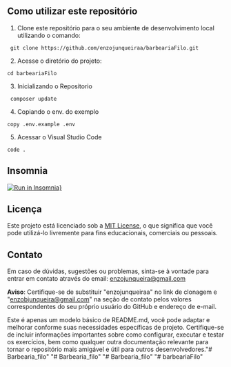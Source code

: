 ## Como utilizar este repositório

1. Clone este repositório para o seu ambiente de desenvolvimento local utilizando o comando:
```
 git clone https://github.com/enzojunqueiraa/barbeariaFilo.git
```
2. Acesse o diretório do projeto:
```
cd barbeariaFilo
```
3. Inicializando o Repositorio
```
 composer update

```
4. Copiando o env. do exemplo
```
copy .env.example .env
```

5. Acessar o Visual Studio Code
```
code .
```

## Insomnia
[![Run in Insomnia}](https://insomnia.rest/images/run.svg)](https://insomnia.rest/run/?label=barbeariaFilo&uri=https%3A%2F%2Fgithub.com%2Fenzojunqueiraa%2FbarbeariaFilo%2Fcommit%2F43b8b836a0c132b132e7fd03594ee9ffcc2efa72)

## Licença

Este projeto está licenciado sob a [MIT License](LICENSE), o que significa que você pode utilizá-lo livremente para fins educacionais, comerciais ou pessoais.

## Contato
Em caso de dúvidas, sugestões ou problemas, sinta-se à vontade para entrar em contato através do email: enzojunqueira@gmail.com

**Aviso**: Certifique-se de substituir "enzojunqueiraa" no link de clonagem e "enzobjunqueira@gmail.com" na seção de contato pelos valores correspondentes do seu próprio usuário do GitHub e endereço de e-mail.

Este é apenas um modelo básico de README.md, você pode adaptar e melhorar conforme suas necessidades específicas de projeto. Certifique-se de incluir informações importantes sobre como configurar, executar e testar os exercícios, bem como qualquer outra documentação relevante para tornar o repositório mais amigável e útil para outros desenvolvedores."# Barbearia_filo" 
"# Barbearia_filo" 
"# Barbearia_filo" 
"# barbeariaFilo" 
